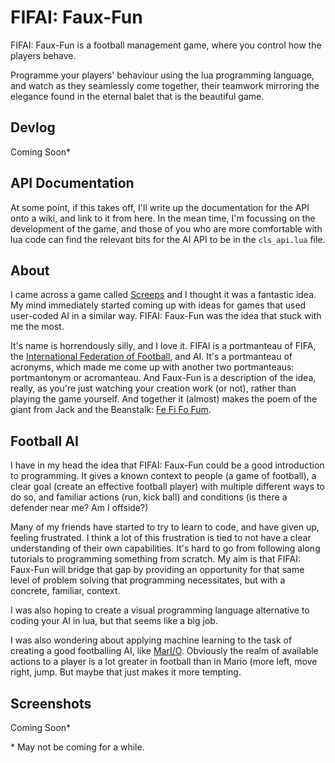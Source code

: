 # FIFAI: Faux-Fun

FIFAI: Faux-Fun is a football management game, where you control how the players
behave.

Programme your players' behaviour using the lua programming language, and watch
as they seamlessly come together, their teamwork mirroring the elegance found in
the eternal balet that is the beautiful game.

## Devlog

Coming Soon*

## API Documentation

At some point, if this takes off, I'll write up the documentation for the API 
onto a wiki, and link to it from here. In the mean time, I'm focussing on the
development of the game, and those of you who are more comfortable with lua code
can find the relevant bits for the AI API to be in the `cls_api.lua` file.

## About

I came across a game called [Screeps](https://screeps.com) and I thought it was 
a fantastic idea. My mind immediately started coming up with ideas for games 
that used user-coded AI in a similar way. FIFAI: Faux-Fun was the idea that 
stuck with me the most.

It's name is horrendously silly, and I love it. FIFAI is a portmanteau of FIFA,
the [International Federation of Football](https://en.wikipedia.org/wiki/FIFA), 
and AI. It's a portmanteau of acronyms, which made me come up with another two
portmanteaus: portmantonym or acromanteau. And Faux-Fun is a description of the
idea, really, as you're just watching your creation work (or not), rather than
playing the game yourself. And together it (almost) makes the poem of the giant
from Jack and the Beanstalk: [Fe Fi Fo Fum](https://en.wikipedia.org/wiki/Fee-fi-fo-fum).

## Football AI

I have in my head the idea that FIFAI: Faux-Fun could be a good introduction to 
programming. It gives a known context to people (a game of football), a clear 
goal (create an effective football player) with multiple different ways to do 
so, and familiar actions (run, kick ball) and conditions (is there a defender 
near me? Am I offside?)

Many of my friends have started to try to learn to code, and have given up, 
feeling frustrated. I think a lot of this frustration is tied to not have a 
clear understanding of their own capabilities. It's hard to go from following 
along tutorials to programming something from scratch. My aim is that FIFAI: 
Faux-Fun will bridge that gap by providing an opportunity for that same level of
problem solving that programming necessitates, but with a concrete, familiar, 
context.

I was also hoping to create a visual programming language alternative to coding
your AI in lua, but that seems like a big job.

I was also wondering about applying machine learning to the task of creating a 
good footballing AI, like [MarI/O](https://www.youtube.com/watch?v=qv6UVOQ0F44).
Obviously the realm of available actions to a player is a lot greater in 
football than in Mario (more left, move right, jump. But maybe that just makes 
it more tempting.

## Screenshots

Coming Soon*





\* May not be coming for a while. 
